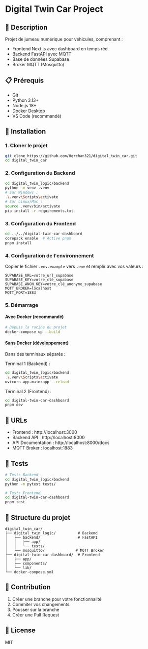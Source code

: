 # Digital Twin Car Project

## 🚗 Description
Projet de jumeau numérique pour véhicules, comprenant :
- Frontend Next.js avec dashboard en temps réel
- Backend FastAPI avec MQTT
- Base de données Supabase
- Broker MQTT (Mosquitto)

## 📋 Prérequis
- Git
- Python 3.13+
- Node.js 18+
- Docker Desktop
- VS Code (recommandé)

## 🚀 Installation

### 1. Cloner le projet
```bash
git clone https://github.com/Herchan321/digital_twin_car.git
cd digital_twin_car
```

### 2. Configuration du Backend
```bash
cd digital_twin_logic/backend
python -m venv .venv
# Sur Windows :
.\.venv\Scripts\activate
# Sur Linux/Mac :
source .venv/bin/activate
pip install -r requirements.txt
```

### 3. Configuration du Frontend
```bash
cd ../../digital-twin-car-dashboard
corepack enable  # Active pnpm
pnpm install
```

### 4. Configuration de l'environnement
Copier le fichier `.env.example` vers `.env` et remplir avec vos valeurs :
```env
SUPABASE_URL=votre_url_supabase
SUPABASE_KEY=votre_clé_supabase
SUPABASE_ANON_KEY=votre_clé_anonyme_supabase
MQTT_BROKER=localhost
MQTT_PORT=1883
```

### 5. Démarrage

#### Avec Docker (recommandé)
```bash
# Depuis la racine du projet
docker-compose up --build
```

#### Sans Docker (développement)
Dans des terminaux séparés :

Terminal 1 (Backend) :
```bash
cd digital_twin_logic/backend
.\.venv\Scripts\activate
uvicorn app.main:app --reload
```

Terminal 2 (Frontend) :
```bash
cd digital-twin-car-dashboard
pnpm dev
```

## 📌 URLs
- Frontend : http://localhost:3000
- Backend API : http://localhost:8000
- API Documentation : http://localhost:8000/docs
- MQTT Broker : localhost:1883

## 🧪 Tests
```bash
# Tests Backend
cd digital_twin_logic/backend
python -m pytest tests/

# Tests Frontend
cd digital-twin-car-dashboard
pnpm test
```

## 📁 Structure du projet
```
digital_twin_car/
├── digital_twin_logic/          # Backend
│   ├── backend/                 # FastAPI
│   │   ├── app/
│   │   └── tests/
│   └── mosquitto/              # MQTT Broker
├── digital-twin-car-dashboard/  # Frontend
│   ├── app/
│   ├── components/
│   └── lib/
└── docker-compose.yml
```

## 🤝 Contribution
1. Créer une branche pour votre fonctionnalité
2. Commiter vos changements
3. Pousser sur la branche
4. Créer une Pull Request

## 📝 License
MIT